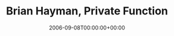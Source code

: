 ---
templateKey: event
guid: 08935940-6eab-11ea-99c5-002590d1d1b0
date: 2006-09-08T00:00:00+00:00
eventTime: '1-3'
title: Brian Hayman, Private Function
artist: Brian Hayman
city: Oakville
venue: Private Function
group: Tim Shia
---
